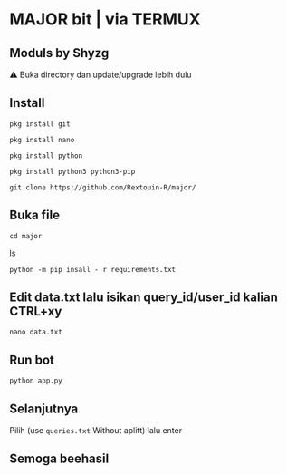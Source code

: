 # MAJOR bit | via TERMUX 

## Moduls by Shyzg 
⚠️ Buka directory dan update/upgrade lebih dulu 
## Install 
```
pkg install git
```
```
pkg install nano
```
```
pkg install python
```
```
pkg install python3 python3-pip
```
```
git clone https://github.com/Rextouin-R/major/
```
## Buka file 
```
cd major
```
ls
```
python -m pip insall - r requirements.txt
```
## Edit data.txt lalu isikan query_id/user_id kalian CTRL+xy 
```
nano data.txt 
```
## Run bot 
```
python app.py
```
## Selanjutnya 
Pilih (use `queries.txt` Without aplitt) lalu enter
## Semoga beehasil
